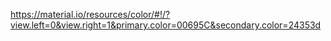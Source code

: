 https://material.io/resources/color/#!/?view.left=0&view.right=1&primary.color=00695C&secondary.color=24353d
